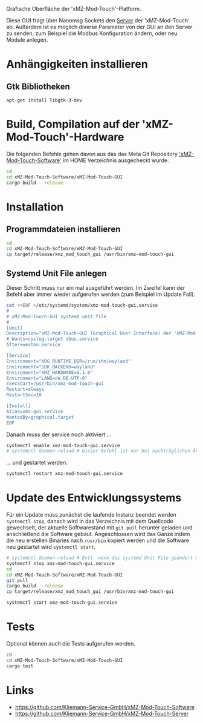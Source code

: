 Grafische Oberfläche der 'xMZ-Mod-Touch'-Platform.

Diese GUI fragt über Nanomsg Sockets den [Server][server] der 'xMZ-Mod-Touch' ab.
Außerdem ist es möglich diverse Parameter von der GUI an den Server zu senden,
zum Beispiel die Modbus Konfiguration ändern, oder neu Module anlegen.

# Anhängigkeiten installieren
## Gtk Bibliotheken

```
apt-get install libgtk-3-dev
```

# Build, Compilation auf der 'xMZ-Mod-Touch'-Hardware
Die folgenden Befehle gehen davon aus das das Meta Git Repository
['xMZ-Mod-Touch-Software'][1] im HOME Verzeichnis ausgecheckt wurde.

```bash
cd
cd xMZ-Mod-Touch-Software/xMZ-Mod-Touch-GUI
cargo build --release
```

# Installation
## Programmdateien installieren

```bash
cd
cd xMZ-Mod-Touch-Software/xMZ-Mod-Touch-GUI
cp target/release/xmz_mod_touch_gui /usr/bin/xmz-mod-touch-gui
```

## Systemd Unit File anlegen
Dieser Schritt muss nur ein mal ausgeführt werden. Im Zweifel kann der Befehl aber
immer wieder aufgerufen werden (zum Beispiel im Update Fall).

```bash
cat <<EOF >/etc/systemd/system/xmz-mod-touch-gui.service
#
# xMZ-Mod-Touch-GUI systemd unit file
#
[Unit]
Description="xMZ-Mod-Touch-GUI (Graphical User Interface) der 'xMZ-Mod-Touch'-Platform"
# Wants=syslog.target dbus.service
After=weston.service

[Service]
Environment="XDG_RUNTIME_DIR=/run/shm/wayland"
Environment="GDK_BACKEND=wayland"
Environment="XMZ_HARDWARE=0.1.0"
Environment="LANG=de_DE.UTF-8"
ExecStart=/usr/bin/xmz-mod-touch-gui
Restart=always
RestartSec=10

[Install]
Alias=xmz-gui.service
WantedBy=graphical.target
EOF
```

Danach muss der service noch aktiviert ...

```bash
systemctl enable xmz-mod-touch-gui.service
# systemctl daemon-reload # Dieser Befehl ist nur bei nachträglichen Änderungen am Unit File nötig!
```

... und gestartet werden.

```bash
systemctl restart xmz-mod-touch-gui.service
```

# Update des Entwicklungssystems
Für ein Update muss zunächst die laufende Instanz beendet werden `systemctl stop`,
danach wird in das Verzeichnis mit dem Quellcode gewechselt, der aktuelle
Softwarestand mit `git pull` herunter geladen und anschließend die Software
gebaut.
Angeschlossen wird das Ganze indem die neu erstellen Binaries nach `/usr/bin`
kopiert werden und die Software neu gestartet wird `systemctl start`.

```bash
# systemctl daemon-reload # Evtl. wenn das systemd Unit File geändert wurde
systemctl stop xmz-mod-touch-gui.service
cd
cd xMZ-Mod-Touch-Software/xMZ-Mod-Touch-GUI
git pull
cargo build --release
cp target/release/xmz_mod_touch_gui /usr/bin/xmz-mod-touch-gui

systemctl start xmz-mod-touch-gui.service
```


# Tests

Optional können auch die Tests aufgerufen werden.

```bash
cd
cd xMZ-Mod-Touch-Software/xMZ-Mod-Touch-GUI
cargo test
```


# Links

* https://github.com/Kliemann-Service-GmbH/xMZ-Mod-Touch-Software
* https://github.com/Kliemann-Service-GmbH/xMZ-Mod-Touch-Server


[1]: https://github.com/Kliemann-Service-GmbH/xMZ-Mod-Touch-Software
[server]: https://github.com/Kliemann-Service-GmbH/xMZ-Mod-Touch-Server
